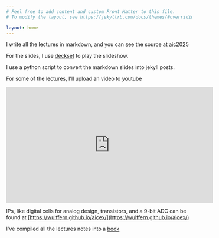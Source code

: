 ```yaml
---
# Feel free to add content and custom Front Matter to this file.
# To modify the layout, see https://jekyllrb.com/docs/themes/#overriding-theme-defaults

layout: home
---
```


I write all the lectures in markdown, and you can see the source at
[aic2025](https://github.com/wulffern/aic2025)

For the slides, I use [deckset](https://www.deckset.com) to play the slideshow.

I use a python script to convert the markdown slides into jekyll posts.

For some of the lectures, I'll upload an video to youtube

<iframe width="560" height="315" src="https://www.youtube.com/embed/videoseries?si=CJgb9tO8qi8In0UL&amp;list=PLybHXZ9FyEhbm9-A3QR1NRlt6VxeTXYr5" title="YouTube video player" frameborder="0" allow="accelerometer; autoplay; clipboard-write; encrypted-media; gyroscope; picture-in-picture; web-share" referrerpolicy="strict-origin-when-cross-origin" allowfullscreen></iframe>



IPs, like digital cells for analog design, transistors, and a 9-bit ADC can be found at [https://wulffern.github.io/aicex/](https://wulffern.github.io/aicex/)

I've compiled all the lectures notes into a [book](https://analogicus.com/aic2025/assets/aic.pdf)


